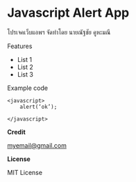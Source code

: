 # Javascript Alert App 
โปรเจคเว็บแอพฯ จัดทําโดย นายณัฐชัย คูหะมณี

Features
- List 1
- List 2
- List 3

Example code 

```
<javascript>
    alert(‘ok’);

</javascript>
```
**Credit**

[myemail@gmail.com](https://gmail.com/)

**License**

MIT License